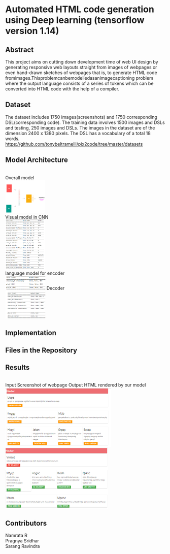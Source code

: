 # Automated HTML code generation using Deep learning (tensorflow version 1.14)

## Abstract
This project aims on cutting down development time of web UI design by generating responsive web layouts straight from images of webpages or even hand-drawn sketches of webpages that is, to generate HTML code fromimages.Thisproblemcanbemodelledasanimagecaptioning problem where the output language consists of a series of tokens which can be converted into HTML code with the help of a compiler.

## Dataset
The dataset includes 1750 images(screenshots) and 1750 corresponding DSL(corresponding code). The training data involves 1500 images and DSLs and testing, 250 images and DSLs. The images in the dataset are of the dimension 2400 x 1380 pixels. The DSL has a vocabulary of a total 18 words.
</br>
https://github.com/tonybeltramelli/pix2code/tree/master/datasets

## Model Architecture
</br>
Overall model
</br>
<img src="/images/overall.png" width="25%" height="25%"/>
</br>
Visual model in CNN
</br>
<img src="/images/cnn.PNG" width="25%" height="25%"/>
</br>
language model for encoder
</br>
<img src="/images/encoder.PNG" width="25%" height="25%"/>
Decoder 
</br>
<img src="/images/decoder.PNG" width="25%" height="25%"/>

## Implementation

## Files in the Repository

## Results
</br>
<frame>
<row>
 <col>
Input Screenshot of webpage
 </col>
  <col>
Output HTML rendered by our model
 </col>
</row>
</frame>
</br>
<img src="/images/try_done.PNG"/>
<img src="/images/test_done.PNG"/>



## Contributors
Namrata R</br>
Pragnya Sridhar</br>
Sarang Ravindra
